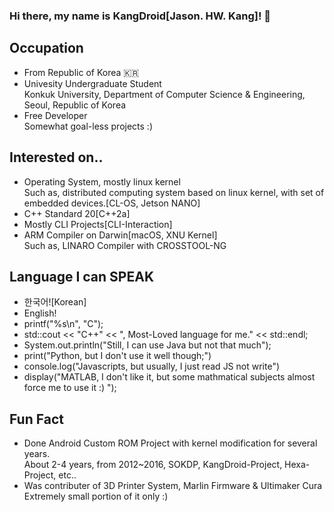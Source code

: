 ### Hi there, my name is KangDroid[Jason. HW. Kang]! 👋

Occupation
----------
- From Republic of Korea 🇰🇷
- Univesity Undergraduate Student<br>
  Konkuk University, Department of Computer Science & Engineering, Seoul, Republic of Korea
- Free Developer<br>
  Somewhat goal-less projects :)

Interested on..
---------------
- Operating System, mostly linux kernel<br>
  Such as, distributed computing system based on linux kernel, with set of embedded devices.[CL-OS, Jetson NANO]
- C++ Standard 20[C++2a]
- Mostly CLI Projects[CLI-Interaction]
- ARM Compiler on Darwin[macOS, XNU Kernel]<br>
  Such as, LINARO Compiler with CROSSTOOL-NG
  
Language I can SPEAK
--------------------
- 한국어![Korean]
- English!
- printf("%s\n", "C");
- std::cout << "C++" << ", Most-Loved language for me." << std::endl;
- System.out.println("Still, I can use Java but not that much");
- print("Python, but I don't use it well though;")
- console.log("Javascripts, but usually, I just read JS not write")
- display("MATLAB, I don't like it, but some mathmatical subjects almost force me to use it :) ");

Fun Fact
---------
- Done Android Custom ROM Project with kernel modification for several years.<br>
  About 2-4 years, from 2012~2016, SOKDP, KangDroid-Project, Hexa-Project, etc..
- Was contributer of 3D Printer System, Marlin Firmware & Ultimaker Cura<br>
  Extremely small portion of it only :)

<!--
**KangDroid/KangDroid** is a ✨ _special_ ✨ repository because its `README.md` (this file) appears on your GitHub profile.

Here are some ideas to get you started:

- 🔭 I’m currently working on ...
- 🌱 I’m currently learning ...
- 👯 I’m looking to collaborate on ...
- 🤔 I’m looking for help with ...
- 💬 Ask me about ...
- 📫 How to reach me: ...
- 😄 Pronouns: ...
- ⚡ Fun fact: ...
-->
